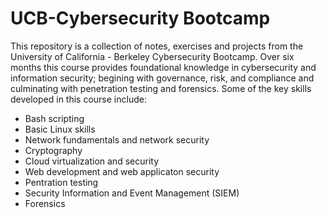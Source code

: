 # UCB-Cybersecurity Bootcamp
This repository is a collection of notes, exercises and projects from the University of California - Berkeley Cybersecurity Bootcamp. Over six months this course provides foundational knowledge in cybersecurity and information security; begining with governance, risk, and compliance and culminating with penetration testing and forensics. Some of the key skills developed in this course include:
  * Bash scripting
  * Basic Linux skills
  * Network fundamentals and network security
  * Cryptography
  * Cloud virtualization and security
  * Web development and web applicaton security
  * Pentration testing
  * Security Information and Event Management (SIEM)
  * Forensics
